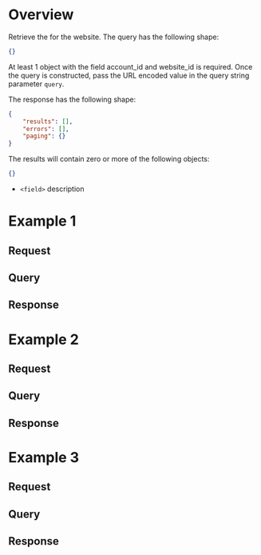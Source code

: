 # Overview

Retrieve the <entity> for the website. The query has the following shape:

```json
{}
```

At least 1 object with the field account_id and website_id is required. Once the query is constructed, pass the URL encoded value in the query string parameter `query`.

The response has the following shape:

```json
{
	"results": [],
	"errors": [],
	"paging": {}
}
```

The results will contain zero or more of the following objects:

```json
{}
```

- `<field>` description

# Example 1

## Request

## Query

## Response

# Example 2

## Request

## Query

## Response

# Example 3

## Request

## Query

## Response

